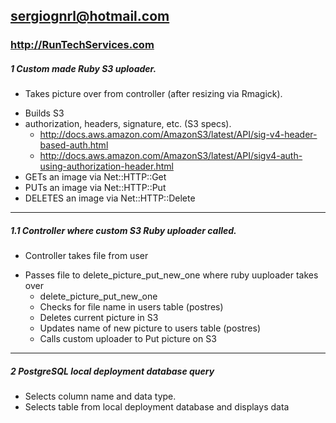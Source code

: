 ## sergiognrl@hotmail.com
### http://RunTechServices.com

##### 1 Custom made Ruby S3 uploader.
* Takes picture over from controller (after resizing via Rmagick).
- Builds S3
- authorization, headers, signature, etc. (S3 specs).
	- http://docs.aws.amazon.com/AmazonS3/latest/API/sig-v4-header-based-auth.html
	+ http://docs.aws.amazon.com/AmazonS3/latest/API/sigv4-auth-using-authorization-header.html
- GETs an image via Net::HTTP::Get
- PUTs an image via Net::HTTP::Put
- DELETES an image via Net::HTTP::Delete

------------------------

##### 1.1 Controller where custom S3 Ruby uploader called.  
* Controller takes file from user
- Passes file to delete_picture_put_new_one where ruby uuploader takes over
	* delete_picture_put_new_one
	+ Checks for file name in users table (postres)
	- Deletes current picture in S3
	* Updates name of new picture to users table (postres)
	+ Calls custom uploader to Put picture on S3 

------------------------
	  
##### 2 PostgreSQL local deployment database query
- Selects column name and data type.
- Selects table from local deployment database 
	and displays data
	  